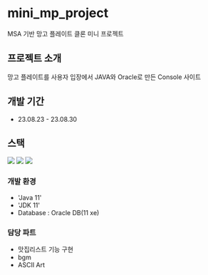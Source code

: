 # mini_mp_project
MSA 기반 망고 플레이트 클론 미니 프로젝트

## 프로젝트 소개
망고 플레이트를 사용자 입장에서 JAVA와 Oracle로 만든 Console 사이트

## 개발 기간
* 23.08.23 - 23.08.30

## 스택
<img src="https://img.shields.io/badge/java-007396?style=flat-square&logo=java&logoColor=white"/> <img src="https://img.shields.io/badge/ORACLE-F80000?style=flat-square&logo=oracle&logoColor=white"/> <img src="https://img.shields.io/badge/GitHub-181717?style=flat-square&logo=GitHub&logoColor=white"/>

### 개발 환경 
 - 'Java 11'
 - 'JDK 11'
 - Database : Oracle DB(11 xe)

### 담당 파트
 - 맛집리스트 기능 구현
 - bgm
 - ASCII Art 
